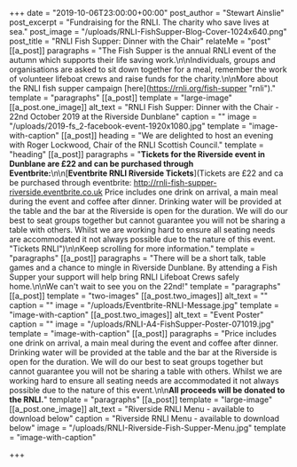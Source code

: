 +++
date = "2019-10-06T23:00:00+00:00"
post_author = "Stewart Ainslie"
post_excerpt = "Fundraising for the RNLI. The charity who save lives at sea."
post_image = "/uploads/RNLI-FishSupper-Blog-Cover-1024x640.png"
post_title = "RNLI Fish Supper: Dinner with the Chair"
relateMe = "post"
[[a_post]]
paragraphs = "The Fish Supper is the annual RNLI event of the autumn which supports their life saving work.\n\nIndividuals, groups and organisations are asked to sit down together for a meal, remember the work of volunteer lifeboat crews and raise funds for the charity.\n\nMore about the RNLI fish supper campaign [here](https://rnli.org/fish-supper \"rnli\")."
template = "paragraphs"
[[a_post]]
template = "large-image"
[[a_post.one_image]]
alt_text = "RNLI Fish Supper: Dinner with the Chair - 22nd October 2019 at the Riverside Dunblane"
caption = ""
image = "/uploads/2019-fs_2-facebook-event-1920x1080.jpg"
template = "image-with-caption"
[[a_post]]
heading = "We are delighted to host an evening with Roger Lockwood, Chair of the RNLI Scottish Council."
template = "heading"
[[a_post]]
paragraphs = "**Tickets for the Riverside event in Dunblane are £22 and can be purchased through Eventbrite:**\n\n[**Eventbrite RNLI Riverside Tickets**](Tickets are £22 and ca be purchased through eventbrite:  http://rnli-fish-supper-riverside.eventbrite.co.uk  Price includes one drink on arrival, a main meal during the event and coffee after dinner. Drinking water will be provided at the table and the bar at the Riverside is open for the duration. We will do our best to seat groups together but cannot guarantee you will not be sharing a table with others. Whilst we are working hard to ensure all seating needs are accommodated it not always possible due to the nature of this event. \"Tickets RNLI\")\n\nKeep scrolling for more information."
template = "paragraphs"
[[a_post]]
paragraphs = "There will be a short talk, table games and a chance to mingle in Riverside Dunblane. By attending a Fish Supper your support will help bring RNLI Lifeboat Crews safely home.\n\nWe can't wait to see you on the 22nd!"
template = "paragraphs"
[[a_post]]
template = "two-images"
[[a_post.two_images]]
alt_text = ""
caption = ""
image = "/uploads/Eventbrite-RNLI-Message.jpg"
template = "image-with-caption"
[[a_post.two_images]]
alt_text = "Event Poster"
caption = ""
image = "/uploads/RNLI-A4-FishSupper-Poster-071019.jpg"
template = "image-with-caption"
[[a_post]]
paragraphs = "Price includes one drink on arrival, a main meal during the event and coffee after dinner. Drinking water will be provided at the table and the bar at the Riverside is open for the duration. We will do our best to seat groups together but cannot guarantee you will not be sharing a table with others. Whilst we are working hard to ensure all seating needs are accommodated it not always possible due to the nature of this event.\n\n**All proceeds will be donated to the RNLI.**"
template = "paragraphs"
[[a_post]]
template = "large-image"
[[a_post.one_image]]
alt_text = "Riverside RNLI Menu - available to download below"
caption = "Riverside RNLI Menu - available to download below"
image = "/uploads/RNLI-Riverside-Fish-Supper-Menu.jpg"
template = "image-with-caption"

+++
